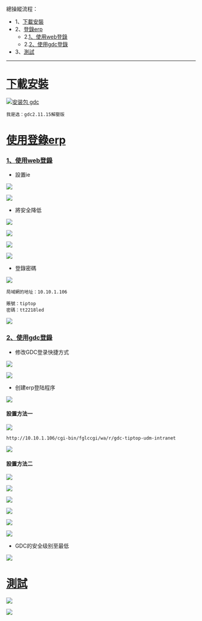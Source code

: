 總操縱流程：
- 1、[下載安裝](#gbl-01)
- 2、[登錄erp](#gbl-02)
    - 2.[1、使用web登錄](#gbl-02-01)
    - 2.[2、使用gdc登錄](#gbl-02-02)
- 3、[測試](#gbl-03)

***

#  <a name="gbl-01" href="#" >下載安裝</a>

[![](https://img.shields.io/badge/安装包-gdc-green.svg "安装包 gdc")](https://pan.baidu.com/s/13JRNOMIZwA44vgt_jdUnsg)

`我是选：gdc2.11.15解壓版`

# <a name="gbl-02" href="#" >使用登錄erp</a>

###  <a name="gbl-02-01" href="#" >1、使用web登錄</a>

- 設置ie

![](image/4-1.png)

![](image/4-2.png)

- 將安全降低

![](image/4-3.png)

![](image/4-4.png)

![](image/4-5.png)

![](image/4-5-1.png)

- 登錄密碼

![](image/4-6.png)

```
局域網的地址：10.10.1.106

賬號：tiptop
密碼：tt2218led
```

![](image/4-7.png)

###  <a name="gbl-02-02" href="#" >2、使用gdc登錄</a>

- 修改GDC登录快捷方式

![](image/4-8.png)

![](image/4-9.png)

- 创建erp登陆程序

![](image/4-10.png)

#### 設置方法一

![](image/4-11.png)

```
http://10.10.1.106/cgi-bin/fglccgi/wa/r/gdc-tiptop-udm-intranet
```

![](image/4-12.png)

#### 設置方法二

![](image/4-13.png)

![](image/4-14.png)

![](image/4-15.png)

![](image/4-16.png)

![](image/4-17.png)

![](image/4-18.png)

- GDC的安全级别至最低

![](image/4-19.png)

# <a name="gbl-03" href="#" >測試</a>

![](image/4-20.png)

![](image/4-21.png)
